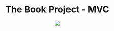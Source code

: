 <h1 align="center">The Book Project - MVC</h1>
<p align="center"><img src="http://i65.tinypic.com/xc24af.png" /></p>
